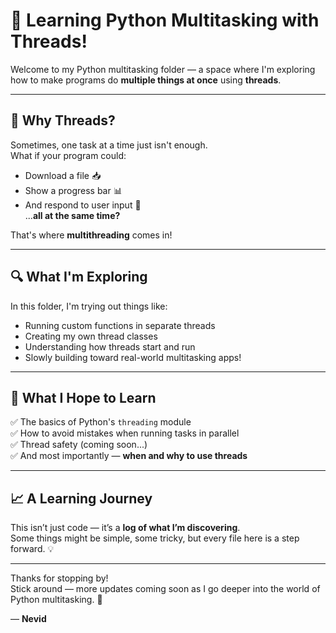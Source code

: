# 🧵 Learning Python Multitasking with Threads!

Welcome to my Python multitasking folder — a space where I'm exploring how to make programs do **multiple things at once** using **threads**.

---

## 🚀 Why Threads?

Sometimes, one task at a time just isn't enough.  
What if your program could:

- Download a file 📥
- Show a progress bar 📊
- And respond to user input 💬  
...**all at the same time?**

That's where **multithreading** comes in!

---

## 🔍 What I'm Exploring

In this folder, I'm trying out things like:

- Running custom functions in separate threads
- Creating my own thread classes
- Understanding how threads start and run
- Slowly building toward real-world multitasking apps!

---

## 🧠 What I Hope to Learn

✅ The basics of Python's `threading` module  
✅ How to avoid mistakes when running tasks in parallel  
✅ Thread safety (coming soon...)  
✅ And most importantly — **when and why to use threads**

---

## 📈 A Learning Journey

This isn’t just code — it’s a **log of what I’m discovering**.  
Some things might be simple, some tricky, but every file here is a step forward. 💡

---

Thanks for stopping by!  
Stick around — more updates coming soon as I go deeper into the world of Python multitasking. 🚀

— **Nevid**

